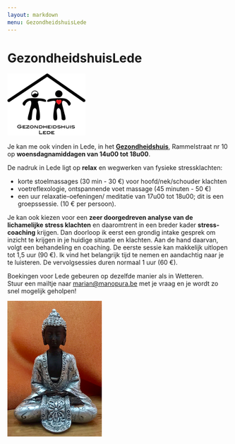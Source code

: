 ```yaml
---
layout: markdown
menu: GezondheidshuisLede
---
```

# GezondheidshuisLede

![gezondheidshuislede](images/finallogogezondheidshuisweb.png)





Je kan me ook vinden in Lede, in het [**Gezondheidshuis**](https://gezondheidshuislede.be), Rammelstraat nr 10 op **woensdagnamiddagen van 14u00 tot 18u00**.  


De nadruk in Lede ligt op **relax** en wegwerken van fysieke stressklachten:  
+ korte stoelmassages (30 min - 30 €) voor hoofd/nek/schouder klachten  
+ voetreflexologie, ontspannende voet massage (45 minuten - 50 €)   
+ een uur relaxatie-oefeningen/ meditatie van 17u00 tot 18u00; dit is een groepssessie. (10 € per persoon).  


Je kan ook kiezen voor een **zeer doorgedreven analyse van de lichamelijke stress klachten** en daaromtrent in een breder kader **stress-coaching** krijgen. Dan doorloop ik eerst een grondig intake gesprek om inzicht te krijgen in je huidige situatie en klachten. Aan de hand daarvan, volgt een behandeling en coaching. De eerste sessie kan makkelijk uitlopen tot 1,5 uur (90 €). Ik vind het belangrijk tijd te nemen en aandachtig naar je te luisteren. De vervolgsessies duren normaal 1 uur (60 €).


Boekingen voor Lede gebeuren op dezelfde manier als in Wetteren.  
Stuur een mailtje naar marian@manopura.be met je vraag en je wordt zo snel mogelijk geholpen!



![gezondheidshuislede](images/kleineboedha.png)

